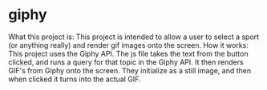 # giphy
What this project is:  This project is intended to allow a user to select a sport (or anything really) and render gif images onto the screen.
How it works:  This project uses the Giphy API.  The js file takes the text from the button clicked, and runs a query for that topic in the Giphy API.  It then renders GIF's from Giphy onto the screen.  They initialize as a still image, and then when clicked it turns into the actual GIF. 
